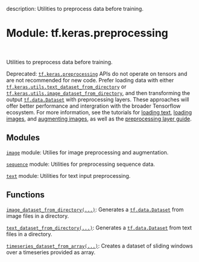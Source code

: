 description: Utilities to preprocess data before training.

<div itemscope itemtype="http://developers.google.com/ReferenceObject">
<meta itemprop="name" content="tf.keras.preprocessing" />
<meta itemprop="path" content="Stable" />
</div>

# Module: tf.keras.preprocessing

<!-- Insert buttons and diff -->

<table class="tfo-notebook-buttons tfo-api nocontent" align="left">

</table>



Utilities to preprocess data before training.


Deprecated: <a href="../../tf/keras/preprocessing.md"><code>tf.keras.preprocessing</code></a> APIs do not operate on tensors and are
not recommended for new code. Prefer loading data with either
<a href="../../tf/keras/utils/text_dataset_from_directory.md"><code>tf.keras.utils.text_dataset_from_directory</code></a> or
<a href="../../tf/keras/utils/image_dataset_from_directory.md"><code>tf.keras.utils.image_dataset_from_directory</code></a>, and then transforming the output
<a href="../../tf/data/Dataset.md"><code>tf.data.Dataset</code></a> with preprocessing layers. These approaches will offer
better performance and intergration with the broader Tensorflow ecosystem. For
more information, see the tutorials for [loading text](
https://www.tensorflow.org/tutorials/load_data/text), [loading images](
https://www.tensorflow.org/tutorials/load_data/images), and [augmenting images](
https://www.tensorflow.org/tutorials/images/data_augmentation), as well as the
[preprocessing layer guide](
https://www.tensorflow.org/guide/keras/preprocessing_layers).

## Modules

[`image`](../../tf/keras/preprocessing/image.md) module: Utilies for image preprocessing and augmentation.

[`sequence`](../../tf/keras/preprocessing/sequence.md) module: Utilities for preprocessing sequence data.

[`text`](../../tf/keras/preprocessing/text.md) module: Utilities for text input preprocessing.

## Functions

[`image_dataset_from_directory(...)`](../../tf/keras/utils/image_dataset_from_directory.md): Generates a <a href="../../tf/data/Dataset.md"><code>tf.data.Dataset</code></a> from image files in a directory.

[`text_dataset_from_directory(...)`](../../tf/keras/utils/text_dataset_from_directory.md): Generates a <a href="../../tf/data/Dataset.md"><code>tf.data.Dataset</code></a> from text files in a directory.

[`timeseries_dataset_from_array(...)`](../../tf/keras/utils/timeseries_dataset_from_array.md): Creates a dataset of sliding windows over a timeseries provided as array.

